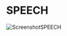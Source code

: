 # SPEECH

![ScreenshotSPEECH](https://github.com/user-attachments/assets/29559f62-808e-4f71-9c18-045334711fdf)
